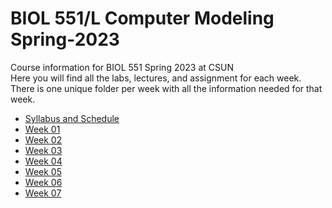 # BIOL 551/L Computer Modeling Spring-2023
Course information for BIOL 551 Spring 2023 at CSUN  
Here you will find all the labs, lectures, and assignment for each week.  
There is one unique folder per week with all the information needed for that week.

- [Syllabus and Schedule](https://github.com/Biol551-CSUN/Spring-2023/tree/main/Syllabus_and_Schedule)
- [Week 01](https://github.com/Biol551-CSUN/Spring-2023/tree/main/Week_01)
- [Week 02](https://github.com/Biol551-CSUN/Spring-2023/tree/main/Week_02)
- [Week 03](https://github.com/Biol551-CSUN/Spring-2023/tree/main/Week_03)
- [Week 04](https://github.com/Biol551-CSUN/Spring-2023/tree/main/Week_04)
- [Week 05](https://github.com/Biol551-CSUN/Spring-2023/tree/main/Week_05)
- [Week 06](https://github.com/Biol551-CSUN/Spring-2023/tree/main/Week_06)
- [Week 07](https://github.com/Biol551-CSUN/Spring-2023/tree/main/Week_07)

